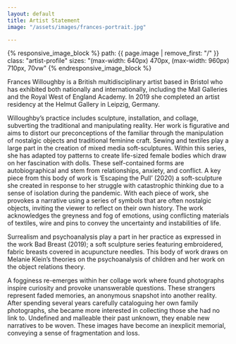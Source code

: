 ```yaml
---
layout: default
title: Artist Statement
image: "/assets/images/frances-portrait.jpg"

---
```


<div markdown="0">
{% responsive_image_block %}
path: {{ page.image | remove_first: "/" }}
class: "artist-profile"
sizes: "(max-width: 640px) 470px, (max-width: 960px) 710px, 70vw"
{% endresponsive_image_block %}
</div>

Frances Willoughby is a British multidisciplinary artist based in Bristol who has exhibited both nationally and internationally, including the Mall Galleries and the Royal West of England Academy. In 2019 she completed an artist residency at the Helmut Gallery in Leipzig, Germany.

Willoughby’s practice includes sculpture, installation, and collage, subverting the traditional and manipulating reality. Her work is figurative and aims to distort our preconceptions of the familiar through the manipulation of nostalgic objects and traditional feminine craft. Sewing and textiles play a large part in the creation of mixed media soft-sculptures. Within this series, she has adapted toy patterns to create life-sized female bodies which draw on her fascination with dolls. These self-contained forms are autobiographical and stem from relationships, anxiety, and conflict. A key piece from this body of work is ‘Escaping the Pull’ (2020) a soft-sculpture she created in response to her struggle with catastrophic thinking due to a sense of isolation during the pandemic. With each piece of work, she provokes a narrative using a series of symbols that are often nostalgic objects, inviting the viewer to reflect on their own history. The work acknowledges the greyness and fog of emotions, using conflicting materials of textiles, wire and pins to convey the uncertainty and instabilities of life.

Surrealism and psychoanalysis play a part in her practice as expressed in the work Bad Breast (2019); a soft sculpture series featuring embroidered, fabric breasts covered in acupuncture needles. This body of work draws on Melanie Klein’s theories on the psychoanalysis of children and her work on the object relations theory.

A fogginess re-emerges within her collage work where found photographs inspire curiosity and provoke unanswerable questions. These strangers represent faded memories, an anonymous snapshot into another reality. After spending several years carefully cataloguing her own family photographs, she became more interested in collecting those she had no link to. Undefined and malleable their past unknown, they enable new narratives to be woven. These images have become an inexplicit memorial, conveying a sense of fragmentation and loss.
